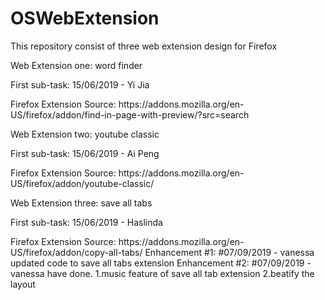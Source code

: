 # OSWebExtension
<p>This repository consist of three web extension design for Firefox</p>  
<p>Web Extension one: word finder </p>
<p >First sub-task: 15/06/2019 - Yi Jia </p>
Firefox Extension Source: https://addons.mozilla.org/en-US/firefox/addon/find-in-page-with-preview/?src=search

<p>Web Extension two: youtube classic</p>
<p> First sub-task: 15/06/2019 - Ai Peng </p>
Firefox Extension Source: https://addons.mozilla.org/en-US/firefox/addon/youtube-classic/

<p>Web Extension three: save all tabs</p>
<p> First sub-task: 15/06/2019 - Haslinda </p>
Firefox Extension Source: https://addons.mozilla.org/en-US/firefox/addon/copy-all-tabs/
Enhancement #1: #07/09/2019 - vanessa updated code to save all tabs extension
Enhancement #2: #07/09/2019 - vanessa have done.
1.music feature of save all tab extension
2.beatify the layout
 
